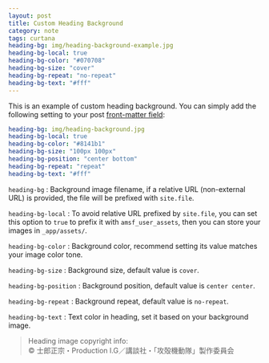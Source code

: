 ```yaml
---
layout: post
title: Custom Heading Background
category: note
tags: curtana
heading-bg: img/heading-background-example.jpg
heading-bg-local: true
heading-bg-color: "#070708"
heading-bg-size: "cover"
heading-bg-repeat: "no-repeat"
heading-bg-text: "#fff"
---
```


This is an example of custom heading background. You can simply add the following setting to your post [front-matter field](http://jekyllrb.com/docs/frontmatter/):

```yaml
heading-bg: img/heading-background.jpg
heading-bg-local: true
heading-bg-color: "#8141b1"
heading-bg-size: "100px 100px"
heading-bg-position: "center bottom"
heading-bg-repeat: "repeat"
heading-bg-text: "#fff"
```

`heading-bg`
: Background image filename, if a relative URL (non-external URL) is provided, the file will be prefixed with `site.file`.

`heading-bg-local`
: To avoid relative URL prefixed by `site.file`, you can set this option to `true` to prefix it with `amsf_user_assets`, then you can store your images in `_app/assets/`.

`heading-bg-color`
: Background color, recommend setting its value matches your image color tone.

`heading-bg-size`
: Background size, default value is `cover`.

`heading-bg-position`
: Background position, default value is `center center`.

`heading-bg-repeat`
: Background repeat, default value is `no-repeat`.

`heading-bg-text`
: Text color in heading, set it based on your background image.

> Heading image copyright info:  
> &copy; 士郎正宗・Production I.G／講談社・「攻殻機動隊」製作委員会
